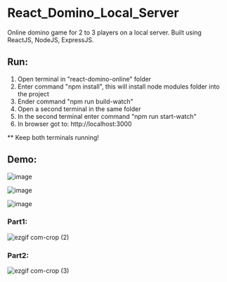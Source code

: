 # React_Domino_Local_Server
Online domino game for 2 to 3 players on a local server.
Built using ReactJS, NodeJS, ExpressJS.

## Run:
1) Open terminal in "react-domino-online" folder
2) Enter command "npm install", this will install node modules folder into the project
3) Ender command "npm run build-watch"
4) Open a second terminal in the same folder
5) In the second terminal enter command "npm run start-watch"
6) In browser got to: http://localhost:3000

** Keep both terminals running!

## Demo:

![image](https://user-images.githubusercontent.com/41550958/111081300-3ed1bf80-850b-11eb-8017-7de7a317fcc4.png)

![image](https://user-images.githubusercontent.com/41550958/111081312-5610ad00-850b-11eb-8f2b-c40fa1ee6d16.png)

![image](https://user-images.githubusercontent.com/41550958/111081329-76d90280-850b-11eb-9838-3fef4535c6fe.png)


### Part1:

![ezgif com-crop (2)](https://user-images.githubusercontent.com/41550958/111081111-5ceaf000-850a-11eb-9395-b1856798880b.gif)

### Part2:

![ezgif com-crop (3)](https://user-images.githubusercontent.com/41550958/111081186-c3700e00-850a-11eb-8871-0117bc3d1ee2.gif)
